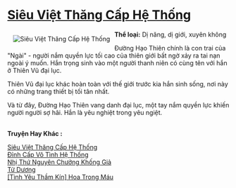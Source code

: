 <a href="https://utruyen.com/truyen/sieu-viet-thang-cap-he-thong/16817/" title="Siêu Việt Thăng Cấp Hệ Thống"><h1>Siêu Việt Thăng Cấp Hệ Thống</h1></a><div style="display:table"><img align="right" style="float: left; padding: 10px;" src="https://utruyen.com/images/story/200x260/sieu-viet-thang-cap-he-thong.jpg" alt="Siêu Việt Thăng Cấp Hệ Thống"><b>Thể loại:</b> Dị năng, dị giới, xuyên không<p></p>Đường Hạo Thiên chính là con trai của "Ngài" - người nắm quyền lực tối cao của thiên giới bất ngờ xảy ra tai nạn ngoài ý muốn. Hắn trọng sinh vào một người thanh niên có cùng tên với hắn ở Thiên Vũ đại lục.<p></p>Thiên Vũ đại lục khác hoàn toàn với thế giới trước kia hắn sinh sống, nơi này có những trang thiết bị tối tân nhất.<p></p>Và từ đây, Đường Hạo Thiên vang danh đại lục, một tay nắm quyền lực khiến người người sợ hãi. Hắn là yêu nghiệt trong yêu ngiệt.</div><p><br><b>Truyện Hay Khác :</b></p><a href="https://utruyen.com/truyen/sieu-viet-thang-cap-he-thong/16817/" alt="Siêu Việt Thăng Cấp Hệ Thống">Siêu Việt Thăng Cấp Hệ Thống</a><br/><a href="https://utruyen.com/truyen/dinh-cap-vo-tinh-he-thong/19234/" alt="Đỉnh Cấp Vô Tình Hệ Thống">Đỉnh Cấp Vô Tình Hệ Thống</a><br/><a href="https://github.com/quanluxury/ngontinh_top100/tree/master/18874" alt="Nhị Thứ Nguyên Chưởng Khống Giả">Nhị Thứ Nguyên Chưởng Khống Giả</a><br/><a href="https://github.com/quanluxury/ngontinh_top100/tree/master/17544" alt="Tử Dương">Tử Dương</a><br/><a href="https://maps.google.sm/url?q=https%3A%2F%2Futruyen.com%2Ftruyen%2Ftinh-yeu-tham-kin-hoa-trong-mau%2F19385%2F" alt="[Tình Yêu Thầm Kín] Hoa Trong Máu">[Tình Yêu Thầm Kín] Hoa Trong Máu</a><br/>